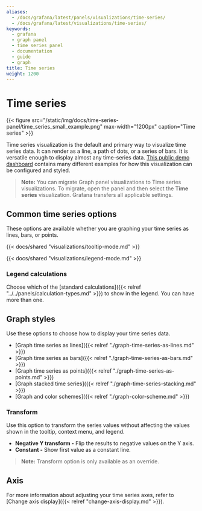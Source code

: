 ```yaml
---
aliases:
  - /docs/grafana/latest/panels/visualizations/time-series/
  - /docs/grafana/latest/visualizations/time-series/
keywords:
  - grafana
  - graph panel
  - time series panel
  - documentation
  - guide
  - graph
title: Time series
weight: 1200
---
```


# Time series

{{< figure src="/static/img/docs/time-series-panel/time_series_small_example.png" max-width="1200px" caption="Time series" >}}

Time series visualization is the default and primary way to visualize time series data. It can render as a line, a path of dots, or a series of bars. It is versatile enough to display almost any time-series data. [This public demo dashboard](https://play.grafana.org/d/000000016/1-time-series-graphs?orgId=1) contains many different examples for how this visualization can be configured and styled.

> **Note:** You can migrate Graph panel visualizations to Time series visualizations. To migrate, open the panel and then select the **Time series** visualization. Grafana transfers all applicable settings.

## Common time series options

These options are available whether you are graphing your time series as lines, bars, or points.

{{< docs/shared "visualizations/tooltip-mode.md" >}}

{{< docs/shared "visualizations/legend-mode.md" >}}

### Legend calculations

Choose which of the [standard calculations]({{< relref "../../panels/calculation-types.md" >}}) to show in the legend. You can have more than one.

## Graph styles

Use these options to choose how to display your time series data.

- [Graph time series as lines]({{< relref "./graph-time-series-as-lines.md" >}})
- [Graph time series as bars]({{< relref "./graph-time-series-as-bars.md" >}})
- [Graph time series as points]({{< relref "./graph-time-series-as-points.md" >}})
- [Graph stacked time series]({{< relref "./graph-time-series-stacking.md" >}})
- [Graph and color schemes]({{< relref "./graph-color-scheme.md" >}})

### Transform

Use this option to transform the series values without affecting the values shown in the tooltip, context menu, and legend.

- **Negative Y transform -** Flip the results to negative values on the Y axis.
- **Constant -** Show first value as a constant line.

> **Note:** Transform option is only available as an override.

## Axis

For more information about adjusting your time series axes, refer to [Change axis display]({{< relref "change-axis-display.md" >}}).

